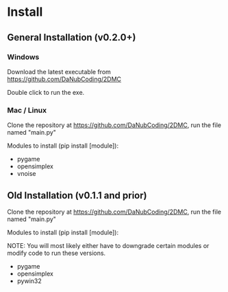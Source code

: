 # Install

## General Installation (v0.2.0+)

### Windows

Download the latest executable from <https://github.com/DaNubCoding/2DMC>

Double click to run the exe.

### Mac / Linux

Clone the repository at <https://github.com/DaNubCoding/2DMC>, run the file named "main.py"

Modules to install (pip install [module]):

- pygame
- opensimplex
- vnoise

## Old Installation (v0.1.1 and prior)

Clone the repository at <https://github.com/DaNubCoding/2DMC>, run the file named "main.py"

Modules to install (pip install [module]):

NOTE: You will most likely either have to downgrade certain modules or modify code to run these versions.

- pygame
- opensimplex
- pywin32
